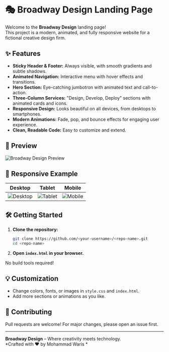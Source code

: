 # 🎭 Broadway Design Landing Page

Welcome to the **Broadway Design** landing page!  
This project is a modern, animated, and fully responsive website for a fictional creative design firm.

## ✨ Features

- **Sticky Header & Footer:** Always visible, with smooth gradients and subtle shadows.
- **Animated Navigation:** Interactive menu with hover effects and transitions.
- **Hero Section:** Eye-catching jumbotron with animated text and call-to-action.
- **Three-Column Services:** "Design, Develop, Deploy" sections with animated cards and icons.
- **Responsive Design:** Looks beautiful on all devices, from desktops to smartphones.
- **Modern Animations:** Fade, pop, and bounce effects for engaging user experience.
- **Clean, Readable Code:** Easy to customize and extend.

## 🚀 Preview

![Broadway Design Preview](https://user-images.githubusercontent.com/your-github-username/broadway-design-preview.png)

## 📱 Responsive Example

| Desktop | Tablet | Mobile |
|---------|--------|--------|
| ![Desktop](https://user-images.githubusercontent.com/your-github-username/broadway-desktop.png) | ![Tablet](https://user-images.githubusercontent.com/your-github-username/broadway-tablet.png) | ![Mobile](https://user-images.githubusercontent.com/your-github-username/broadway-mobile.png) |

## 🛠️ Getting Started

1. **Clone the repository:**
   ```sh
   git clone https://github.com/<your-username>/<repo-name>.git
   cd <repo-name>
   ```

2. **Open `index.html` in your browser.**

No build tools required!

## 💡 Customization

- Change colors, fonts, or images in `style.css` and `index.html`.
- Add more sections or animations as you like.

## 🤝 Contributing

Pull requests are welcome! For major changes, please open an issue first.

---

**Broadway Design** – Where creativity meets technology.  
*Crafted with ❤️ by Mohammad Waris *
